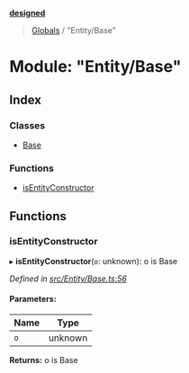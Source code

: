 **[designed](tsdoc/README.md)**

> [Globals](tsdoc/globals.md) / "Entity/Base"

# Module: "Entity/Base"

## Index

### Classes

* [Base](tsdoc/classes/_entity_base_.base.md)

### Functions

* [isEntityConstructor](tsdoc/modules/_entity_base_.md#isentityconstructor)

## Functions

### isEntityConstructor

▸ **isEntityConstructor**(`o`: unknown): o is Base

*Defined in [src/Entity/Base.ts:56](https://github.com/jamesapple/ts-designed/blob/d9cf2e1/src/Entity/Base.ts#L56)*

#### Parameters:

Name | Type |
------ | ------ |
`o` | unknown |

**Returns:** o is Base
